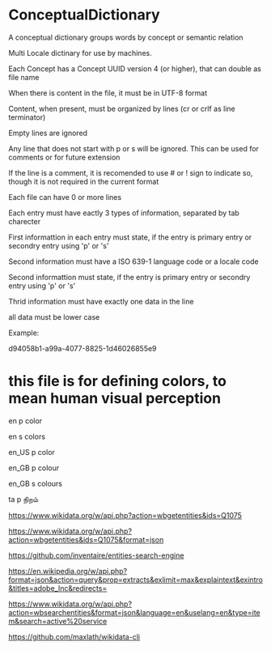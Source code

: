 # ConceptualDictionary
A conceptual dictionary groups words by concept or semantic relation

Multi Locale dictinary for use by machines.

Each Concept has a Concept UUID version 4 (or higher), that can double as file name

When there is content in the file, it must be in UTF-8 format

Content, when present, must be organized by lines (cr or crlf as line terminator)

Empty lines are ignored

Any line that does not start with p or s will be ignored. This can be used for comments or for future extension

If the line is a comment, it is recomended to use # or ! sign to indicate so, though it is not required in the current format

Each file can have 0 or more lines

Each entry must have eactly 3 types of information, separated by tab charecter

First informattion in each entry must state, if the entry is primary entry or secondry entry using 'p' or 's'

Second information must have a ISO 639-1 language code or a locale code

Second informattion must state, if the entry is primary entry or secondry entry using 'p' or 's'

Thrid information must have exactly one data in the line

all data must be lower case

Example:

d94058b1-a99a-4077-8825-1d46026855e9

# this file is for defining colors, to mean human visual perception

en  p color

en  s colors

en_US p color

en_GB p colour

en_GB s colours

ta  p நிறம்

https://www.wikidata.org/w/api.php?action=wbgetentities&ids=Q1075

https://www.wikidata.org/w/api.php?action=wbgetentities&ids=Q1075&format=json

https://github.com/inventaire/entities-search-engine

https://en.wikipedia.org/w/api.php?format=json&action=query&prop=extracts&exlimit=max&explaintext&exintro&titles=adobe_Inc&redirects=

https://www.wikidata.org/w/api.php?action=wbsearchentities&format=json&language=en&uselang=en&type=item&search=active%20service

https://github.com/maxlath/wikidata-cli
